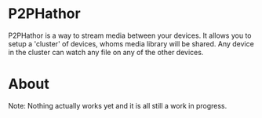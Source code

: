 # P2PHathor
P2PHathor is a way to stream media between your devices. It allows you to setup a 'cluster' of devices, whoms media library will be shared. Any device in the cluster can watch any file on any of the other devices.

# About
Note: Nothing actually works yet and it is all still a work in progress.
